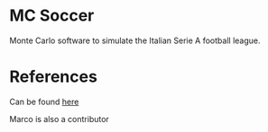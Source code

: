 # MC Soccer
Monte Carlo software to simulate the Italian Serie A football league.

# References
Can be found [here](./doc/REFERENCES.md)

Marco is also a contributor